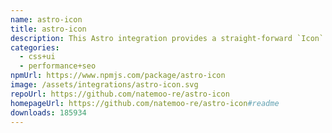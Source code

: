 ```yaml
---
name: astro-icon
title: astro-icon
description: This Astro integration provides a straight-forward `Icon` component for Astro.
categories:
  - css+ui
  - performance+seo
npmUrl: https://www.npmjs.com/package/astro-icon
image: /assets/integrations/astro-icon.svg
repoUrl: https://github.com/natemoo-re/astro-icon
homepageUrl: https://github.com/natemoo-re/astro-icon#readme
downloads: 185934
---
```

